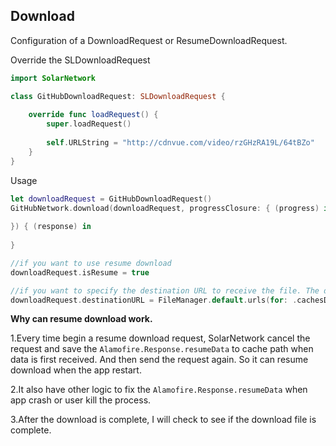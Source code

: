 ## Download

Configuration of a DownloadRequest or ResumeDownloadRequest.

Override the SLDownloadRequest

```swift
import SolarNetwork

class GitHubDownloadRequest: SLDownloadRequest {
    
    override func loadRequest() {
        super.loadRequest()
		
		self.URLString = "http://cdnvue.com/video/rzGHzRA19L/64tBZo"
    }
}
```

Usage

```swift
let downloadRequest = GitHubDownloadRequest()
GitHubNetwork.download(downloadRequest, progressClosure: { (progress) in
                    
}) { (response) in
                    
}

//if you want to use resume download
downloadRequest.isResume = true

//if you want to specify the destination URL to receive the file. The default is "/Library/Caches/SLNetwork/Destination/(requestID)"
downloadRequest.destinationURL = FileManager.default.urls(for: .cachesDirectory, in: .userDomainMask)[0]
```


**Why can resume download work.**

1.Every time begin a resume download request, SolarNetwork cancel the request and save the `Alamofire.Response.resumeData` to cache path when data is first received.  And then send the request again. So it can resume download when the app restart. 

2.It also have other logic to fix the `Alamofire.Response.resumeData` when app crash or user kill the process.

3.After the download is complete, I will check to see if the download file is complete.